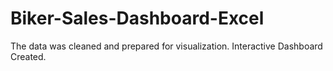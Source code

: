 # Biker-Sales-Dashboard-Excel

The data was cleaned and prepared for visualization.
Interactive Dashboard Created.
